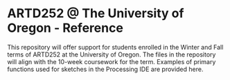 # ARTD252 @ The University of Oregon - Reference
This repository will offer support for students enrolled in the Winter and Fall terms of ARTD252 at the University of Oregon. The files in the repository will align with the 10-week coursework for the term. Examples of primary functions used for sketches in the Processing IDE are provided here. 
